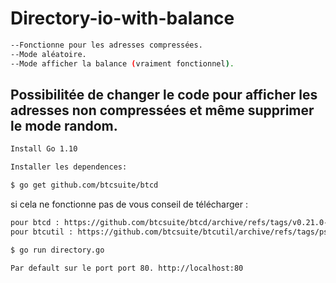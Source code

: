 # Directory-io-with-balance
```bash
--Fonctionne pour les adresses compressées. 
--Mode aléatoire.
--Mode afficher la balance (vraiment fonctionnel).
```
## Possibilitée de changer le code pour afficher les adresses non compressées et même supprimer le mode random.
```bash
Install Go 1.10

Installer les dependences:

$ go get github.com/btcsuite/btcd
```
si cela ne fonctionne pas de vous conseil de télécharger :
```bash
pour btcd : https://github.com/btcsuite/btcd/archive/refs/tags/v0.21.0-beta.zip
pour btcutil : https://github.com/btcsuite/btcutil/archive/refs/tags/psbt/v1.0.2.zip
```
```bash
$ go run directory.go
```
```bash
Par default sur le port port 80. http://localhost:80
 ```
